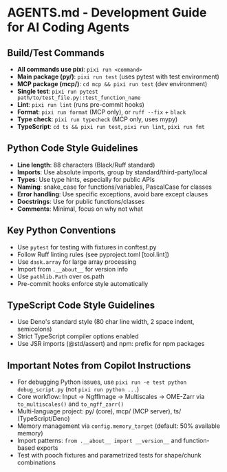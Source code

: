 # AGENTS.md - Development Guide for AI Coding Agents

## Build/Test Commands

- **All commands use pixi**: `pixi run <command>`
- **Main package (py/)**: `pixi run test` (uses pytest with test environment)
- **MCP package (mcp/)**: `cd mcp && pixi run test` (dev environment)
- **Single test**: `pixi run pytest path/to/test_file.py::test_function_name`
- **Lint**: `pixi run lint` (runs pre-commit hooks)
- **Format**: `pixi run format` (MCP only), or `ruff --fix` + `black`
- **Type check**: `pixi run typecheck` (MCP only, uses mypy)
- **TypeScript**: `cd ts && pixi run test`, `pixi run lint`, `pixi run fmt`

## Python Code Style Guidelines

- **Line length**: 88 characters (Black/Ruff standard)
- **Imports**: Use absolute imports, group by standard/third-party/local
- **Types**: Use type hints, especially for public APIs
- **Naming**: snake_case for functions/variables, PascalCase for classes
- **Error handling**: Use specific exceptions, avoid bare except clauses
- **Docstrings**: Use for public functions/classes
- **Comments**: Minimal, focus on why not what

## Key Python Conventions

- Use `pytest` for testing with fixtures in conftest.py
- Follow Ruff linting rules (see pyproject.toml [tool.lint])
- Use `dask.array` for large array processing
- Import from `.__about__` for version info
- Use `pathlib.Path` over os.path
- Pre-commit hooks enforce style automatically

## TypeScript Code Style Guidelines

- Use Deno's standard style (80 char line width, 2 space indent, semicolons)
- Strict TypeScript compiler options enabled
- Use JSR imports (@std/assert) and npm: prefix for npm packages

## Important Notes from Copilot Instructions

- For debugging Python issues, use `pixi run -e test python debug_script.py` (not `pixi run python ...`)
- Core workflow: Input → NgffImage → Multiscales → OME-Zarr via `to_multiscales()` and `to_ngff_zarr()`
- Multi-language project: py/ (core), mcp/ (MCP server), ts/ (TypeScript/Deno)
- Memory management via `config.memory_target` (default: 50% available memory)
- Import patterns: `from .__about__ import __version__` and function-based exports
- Test with pooch fixtures and parametrized tests for shape/chunk combinations
